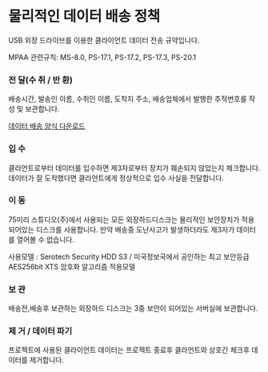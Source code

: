# 물리적인 데이터 배송 정책
USB 외장 드라이브를 이용한 클라이언트 데이터 전송 규약입니다.

MPAA 관련규칙: MS-8.0, PS-17.1, PS-17.2, PS-17.3, PS-20.1

### 전 달(수 취 / 반 환)

배송시간, 발송인 이름, 수취인 이름, 도착지 주소, 배송업체에서 발행한 추적번호를 작성 및 보관합니다.

[데이터 배송 양식 다운로드](../pdf/data_transfer_information.pdf)

### 입 수

클라언트로부터 데이터를 입수하면 제3자로부터 장치가 훼손되지 않았는지 체크합니다.
데이터가 잘 도착했다면 클라언트에게 정상적으로 입수 사실을 전달합니다.

### 이 동

75미리 스튜디오(주)에서 사용되는 모든 외장하드디스크는 물리적인 보안장치가 적용되어있는 디스크를 사용합니다.
만약 배송중 도난사고가 발생하더라도 제3자가 데이터를 열어볼 수 없습니다.

사용모델 : Serotech Security HDD S3 / 미국정보국에서 공인하는 최고 보안등급 AES256bit XTS 암호화 알고리즘 적용모델

### 보 관
배송전,배송후 보관하는 외장하드 디스크는 3중 보안이 되어있는 서버실에 보관합니다.

### 제 거 / 데이터 파기
프로젝트에 사용된 클라이언트 데이터는 프로젝트 종료후 클라언트와 상호간 체크후 데이터를 제거합니다.
